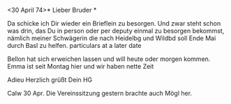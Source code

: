  <30 April 74>*
Lieber Bruder <Frohnmeyer>*

Da schicke ich Dir wieder ein Brieflein zu besorgen. Und zwar steht schon was drin, das Du in person oder per deputy einmal zu besorgen bekommst, nämlich meiner Schwägerin die nach Heidelbg und Wildbd soll Ende Mai durch Basl zu helfen. particulars at a later date

Bellon hat sich erweichen lassen und will heute oder morgen kommen. Emma ist seit Montag hier und wir haben nette Zeit

 Adieu Herzlich grüßt
 Dein HG

Calw 30 Apr.
Die Vereinssitzung gestern brachte auch Mögl her.
